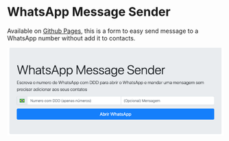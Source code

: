 # WhatsApp Message Sender

Available on [Github Pages](https://ateliedocodigo.github.io/whatsapp-message-form/), this is a form to easy send message to a WhatsApp number without add it to contacts.

![Screenshot](/demo.png)